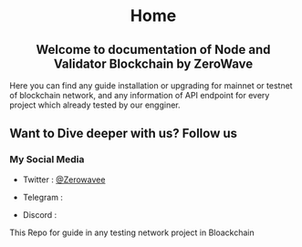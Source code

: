 <h1 align="center">Home</h1>
<h2 align='center'>Welcome to documentation of Node and Validator Blockchain by ZeroWave </h2>
<p>Here you can find any guide installation or upgrading for mainnet or testnet of blockchain network, and any information of API endpoint for every project which already tested by our engginer.</p>
<h2>Want to Dive deeper with us? Follow us</h2>
<h3>My Social Media</h3>
<ul>
  <li>
    <p>Twitter :   <a href="https://twitter.com/Zerowavee" target="_blank">  @Zerowavee</a></p>
  </li>
  <li>
    <p>Telegram : </p>
  </li>
  <li>
    <p>Discord : </p>
  </li>
</ul>
<p>This Repo for guide in any testing network project in Bloackchain</p>
